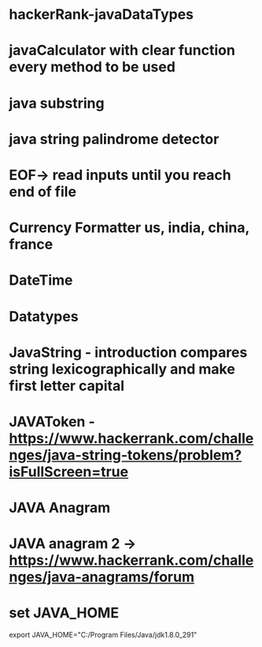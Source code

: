 # hackerRank-javaDataTypes
# javaCalculator with clear function every method to be used
#
# java substring 

# java string palindrome detector
# EOF-> read inputs  until you reach end of file
# Currency Formatter us, india, china, france
# DateTime 
# Datatypes
# JavaString - introduction  compares string lexicographically and make first letter capital

# JAVAToken - https://www.hackerrank.com/challenges/java-string-tokens/problem?isFullScreen=true
# JAVA Anagram
# JAVA anagram 2 -> https://www.hackerrank.com/challenges/java-anagrams/forum

# set JAVA_HOME
export JAVA_HOME="C:/Program Files/Java/jdk1.8.0_291"